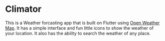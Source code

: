 # Climator
 This is a Weather forcasting app that is built on Flutter using [Open Weather Map](https://openweathermap.org/api). It has a simple interface and 
fun little icons to show the weather of your location. It also has the ability to search the weather of any place. 
